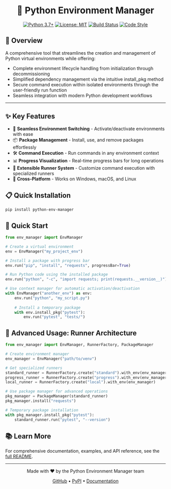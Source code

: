 <div align="center">

# 🐍 Python Environment Manager

[![Python 3.7+](https://img.shields.io/badge/python-3.7+-blue.svg)](https://www.python.org/downloads/)
[![License: MIT](https://img.shields.io/badge/License-MIT-yellow.svg)](https://opensource.org/licenses/MIT)
[![Build Status](https://img.shields.io/badge/build-passing-brightgreen.svg)]()
[![Code Style](https://img.shields.io/badge/code%20style-black-000000.svg)](https://github.com/psf/black)

</div>

## 🌟 Overview

A comprehensive tool that streamlines the creation and management of Python virtual environments while offering:

- Complete environment lifecycle handling from initialization through decommissioning
- Simplified dependency management via the intuitive install_pkg method
- Secure command execution within isolated environments through the user-friendly run function
- Seamless integration with modern Python development workflows

---

## ✨ Key Features

- 🔄 **Seamless Environment Switching** - Activate/deactivate environments with ease
- 📦 **Package Management** - Install, use, and remove packages effortlessly
- 🛠️ **Command Execution** - Run commands in any environment context
- 📊 **Progress Visualization** - Real-time progress bars for long operations
- 🧰 **Extensible Runner System** - Customize command execution with specialized runners
- 🔌 **Cross-Platform** - Works on Windows, macOS, and Linux

## 📋 Quick Installation

```bash
pip install python-env-manager
```

## 🚀 Quick Start

```python
from env_manager import EnvManager

# Create a virtual environment
env = EnvManager("my_project_env")

# Install a package with progress bar
env.run("pip", "install", "requests", progressBar=True)

# Run Python code using the installed package
env.run("python", "-c", "import requests; print(requests.__version__)")

# Use context manager for automatic activation/deactivation
with EnvManager("another_env") as env:
    env.run("python", "my_script.py")
    
    # Install a temporary package
    with env.install_pkg("pytest"):
        env.run("pytest", "tests/")
```

## 🧰 Advanced Usage: Runner Architecture

```python
from env_manager import EnvManager, RunnerFactory, PackageManager

# Create environment manager
env_manager = EnvManager("path/to/venv")

# Get specialized runners
standard_runner = RunnerFactory.create("standard").with_env(env_manager)
progress_runner = RunnerFactory.create("progress").with_env(env_manager)
local_runner = RunnerFactory.create("local").with_env(env_manager)

# Use package manager for advanced operations
pkg_manager = PackageManager(standard_runner)
pkg_manager.install("requests")

# Temporary package installation
with pkg_manager.install_pkg("pytest"):
    standard_runner.run("pytest", "--version")
```

## 📚 Learn More

For comprehensive documentation, examples, and API reference, see the [full README](README.md).

---

<div align="center">
  <p>Made with ❤️ by the Python Environment Manager team</p>
  <p>
    <a href="https://github.com/r4d4m4n71s/Python-env_manager">GitHub</a> •
    <a href="https://pypi.org/project/python-env-manager/">PyPI</a> •
    <a href="https://github.com/r4d4m4n71s/Python-env_manager/blob/main/README.md">Documentation</a>
  </p>
</div>